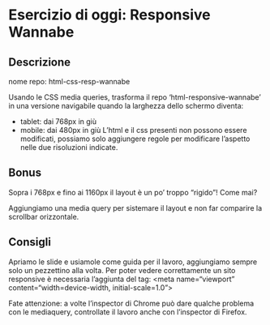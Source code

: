 Esercizio di oggi: Responsive Wannabe
===
## Descrizione
nome repo: html-css-resp-wannabe

Usando le CSS media queries, trasforma il repo ‘html-responsive-wannabe’ in una versione navigabile quando la larghezza dello schermo diventa:
- tablet: dai 768px in giù
- mobile: dai 480px in giù
L’html e il css presenti non possono essere modificati, possiamo solo aggiungere regole per modificare l’aspetto nelle due risoluzioni indicate.

## Bonus
Sopra i 768px e fino ai 1160px il layout è un po’ troppo “rigido”! Come mai? 

Aggiungiamo una media query per sistemare il layout e non far comparire la scrollbar orizzontale.

## Consigli
Apriamo le slide e usiamole come guida per il lavoro, aggiungiamo sempre solo un pezzettino alla volta.
Per poter vedere correttamente un sito responsive è necessaria l’aggiunta del tag:
<meta name=“viewport” content=“width=device-width, initial-scale=1.0”>

Fate attenzione: a volte l’inspector di Chrome può dare qualche problema con le mediaquery, controllate il lavoro anche con l’inspector di Firefox. 